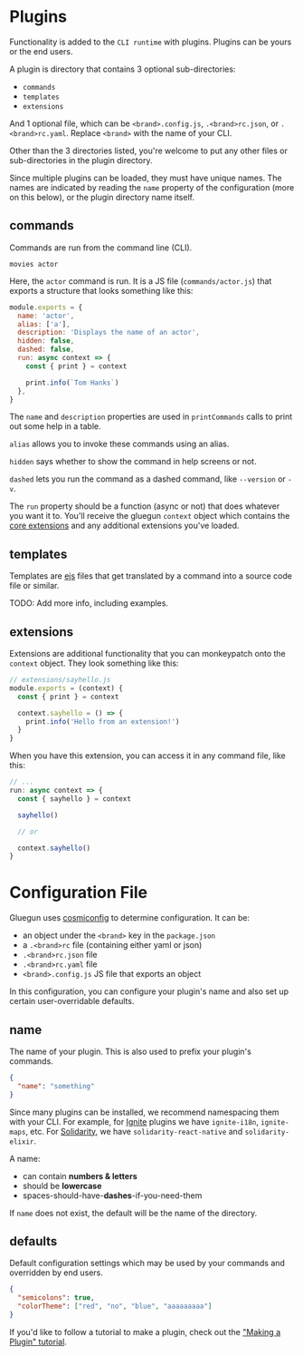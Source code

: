 # Plugins

Functionality is added to the `CLI runtime` with plugins. Plugins can be yours or the end users.

A plugin is directory that contains 3 optional sub-directories:

* `commands`
* `templates`
* `extensions`

And 1 optional file, which can be `<brand>.config.js`, `.<brand>rc.json`, or `.<brand>rc.yaml`. Replace `<brand>` with the name of your CLI.

Other than the 3 directories listed, you're welcome to put any other files or sub-directories in the plugin directory.

Since multiple plugins can be loaded, they must have unique names. The names are indicated by reading the `name` property of the configuration (more on this below), or the plugin directory name itself.

## commands

Commands are run from the command line (CLI).

```
movies actor
```

Here, the `actor` command is run. It is a JS file (`commands/actor.js`) that exports a structure that looks something like this:

```js
module.exports = {
  name: 'actor',
  alias: ['a'],
  description: 'Displays the name of an actor',
  hidden: false,
  dashed: false,
  run: async context => {
    const { print } = context

    print.info(`Tom Hanks`)
  },
}
```

The `name` and `description` properties are used in `printCommands` calls to print out some help in a table.

`alias` allows you to invoke these commands using an alias.

`hidden` says whether to show the command in help screens or not.

`dashed` lets you run the command as a dashed command, like `--version` or `-v`.

The `run` property should be a function (async or not) that does whatever you want it to. You'll receive the gluegun `context` object which contains the [core extensions](./context-api.md) and any additional extensions you've loaded.

## templates

Templates are [ejs](http://www.embeddedjs.com/) files that get translated by a command into a source code file or similar.

TODO: Add more info, including examples.

## extensions

Extensions are additional functionality that you can monkeypatch onto the `context` object. They look something like this:

```js
// extensions/sayhello.js
module.exports = (context) {
  const { print } = context

  context.sayhello = () => {
    print.info('Hello from an extension!')
  }
}
```

When you have this extension, you can access it in any command file, like this:

```js
// ...
run: async context => {
  const { sayhello } = context

  sayhello()

  // or

  context.sayhello()
}
```

# Configuration File

Gluegun uses [cosmiconfig](https://github.com/davidtheclark/cosmiconfig) to determine configuration. It can be:

* an object under the `<brand>` key in the `package.json`
* a `.<brand>rc` file (containing either yaml or json)
* `.<brand>rc.json` file
* `.<brand>rc.yaml` file
* `<brand>.config.js` JS file that exports an object

In this configuration, you can configure your plugin's name and also set up certain user-overridable defaults.

## name

The name of your plugin. This is also used to prefix your plugin's commands.

```json
{
  "name": "something"
}
```

Since many plugins can be installed, we recommend namespacing them with your CLI. For example, for [Ignite](https://github.com/infinitered/ignite) plugins we have `ignite-i18n`, `ignite-maps`, etc. For [Solidarity](https://github.com/infinitered/solidarity), we have `solidarity-react-native` and `solidarity-elixir`.

A name:

* can contain **numbers & letters**
* should be **lowercase**
* spaces-should-have-**dashes**-if-you-need-them

If `name` does not exist, the default will be the name of the directory.

## defaults

Default configuration settings which may be used by your commands and overridden by end users.

```json
{
  "semicolons": true,
  "colorTheme": ["red", "no", "blue", "aaaaaaaaa"]
}
```

If you'd like to follow a tutorial to make a plugin, check out the ["Making a Plugin" tutorial](./tutorial-making-a-plugin.md).

